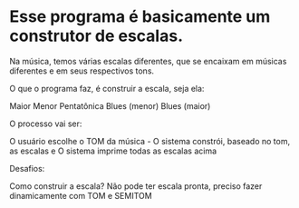 # Esse programa é basicamente um construtor de escalas.

Na música, temos várias escalas diferentes, que se encaixam em músicas diferentes e em seus respectivos tons.

O que o programa faz, é construir a escala, seja ela:

Maior
Menor
Pentatônica
Blues (menor)
Blues (maior)

O processo vai ser:

O usuário escolhe o TOM da música
    - O sistema constrói, baseado no tom, as escalas e
O sistema imprime todas as escalas acima

Desafios:

Como construir a escala?
Não pode ter escala pronta, preciso fazer dinamicamente com TOM e SEMITOM